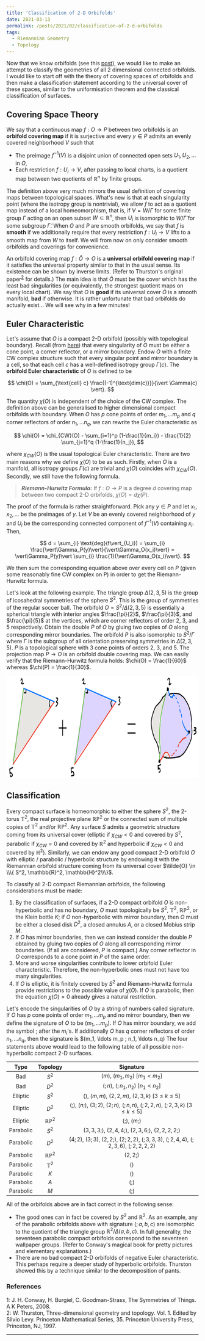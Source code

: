 ```yaml
---
title: 'Classification of 2-D Orbifolds'
date: 2021-03-13
permalink: /posts/2021/02/classification-of-2-d-orbifolds
tags:
  - Riemannian Geometry
  - Topology
---
```


Now that we know orbifolds (see this [post](/posts/2021/02/orbifolds)), we would like to make an attempt to classify the geometries of all 2 dimensional connected orbifolds. I would like to start off with the theory of covering spaces of orbifolds and then make a classification statement according to the universal cover of these spaces, similar to the uniformisation theorem and the classical classification of surfaces.

## Covering Space Theory

We say that a continuous map $f: O \to P$ between two orbifolds is an **orbifold covering map** if it is surjective and every $y \in P$ admits an evenly covered neighborhood $V$ such that
- The preimage $f^{-1}(V)$ is a disjoint union of connected open sets $U_1, U_2, \ldots$ in $O$,
- Each restriction $f: U_i \to V$, after passing to local charts, is a quotient map between two quotients of $\mathbb{R}^n$ by finite groups.

The definition above very much mirrors the usual definition of covering maps between topological spaces. What's new is that at each singularity point (where the isotropy group is nontrivial), we allow $f$ to act as a quotient map instead of a local homeomorphism, that is, if $V=W/\Gamma$ for some finite group $\Gamma$ acting on an open subset $W \subset \mathbb{R}^n$, then $U_i$ is isomorphic to $W/\tilde{\Gamma}$ for some subgroup $\tilde{\Gamma}$. When $O$ and $P$ are smooth orbifolds, we say that $f$ is **smooth** if we additionally require that every restriction $f: U_i \to V$ lifts to a smooth map from $W$ to itself. We will from now on only consider smooth orbifolds and coverings for convenience.

An orbifold covering map $f: \tilde{O} \to O$ is a **universal orbifold covering map** if it satisfies the universal property similar to that in the usual sense. Its existence can be shown by inverse limits. (Refer to Thurston's original paper<sup>[2](#fn2)</sup> for details.) The main idea is that $\tilde{O}$ must be the cover which has the least bad singularities (or equivalently, the strongest quotient maps on every local chart). We say that $O$ is **good** if its universal cover $\tilde{O}$ is a smooth manifold, **bad** if otherwise. It is rather unfortunate that bad orbifolds do actually exist... We will see why in a few minutes!

## Euler Characteristic

Let's assume that $O$ is a compact 2-D orbifold (possibly with topological boundary). Recall (from [here](/posts/2021/02/orbifolds)) that every singularity of $O$ must be either a cone point, a corner reflector, or a mirror boundary. Endow $O$ with a finite CW complex structure such that every singular point and mirror boundary is a cell, so that each cell $c$ has a well-defined isotropy group $\Gamma(c)$. The **orbifold Euler characteristic** of $O$ is defined to be

$$
\chi(O) = \sum_{\text{cell} c} \frac{(-1)^{\text{dim(c)}}}{\vert \Gamma(c) \vert}.
$$

The quantity $\chi(O)$ is independent of the choice of the CW complex. The definition above can be generalised to higher dimensional compact orbifolds with boundary. When $O$ has $p$ cone points of order $m_1, \ldots m_p$ and $q$ corner reflectors of order $n_1, \ldots n_q$, we can rewrite the Euler characteristic as

$$
\chi(O) = \chi_{CW}(O) - \sum_{i=1}^p (1-\frac{1}{m_i}) - \frac{1}{2} \sum_{j=1}^q (1-\frac{1}{n_j}),
$$

where $\chi_{CW}(O)$ is the usual topological Euler characteristic. There are two main reasons why we define $\chi(O)$ to be as such. Firstly, when $O$ is a manifold, all isotropy groups $\Gamma(c)$ are trivial and $\chi(O)$ coincides with $\chi_{CW}(O)$. Secondly, we still have the following formula.

> **_Riemann-Hurwitz Formula:_** If $f: O \to P$ is a degree $d$ covering map between two compact $2$-D orbifolds, $\chi(O) = d \chi(P)$.

The proof of the formula is rather straightforward. Pick any $y \in P$ and let $x_1,x_2, \ldots$ be the preimages of $y$. Let $V$ be an evenly covered neighborhood of $y$ and $U_i$ be the corresponding connected component of $f^{-1}(V)$ containing $x_i$. Then,

$$
d = \sum_{i} \text{deg}(f\vert_{U_i}) = \sum_{i} \frac{\vert\Gamma_P(y)\vert}{\vert\Gamma_O(x_i)\vert} = \vert\Gamma_P(y)\vert \sum_{i} \frac{1}{\vert\Gamma_O(x_i)\vert}.
$$

We then sum the corresponding equation above over every cell on $P$ (given some reasonably fine CW complex on P) in order to get the Riemann-Hurwitz formula.

Let's look at the following example. The triangle group $\Delta(2,3,5)$ is the group of icosahedral symmetries of the sphere $S^2$. This is the group of symmetries of the regular soccer ball. The orbifold $O = S^2 / \Delta(2,3,5)$ is essentially a spherical triangle with interior angles $\frac{\pi}{2}$, $\frac{\pi}{3}$, and $\frac{\pi}{5}$ at the vertices, which are corner reflectors of order $2$, $3$, and $5$ respectively. Obtain the double $P$ of $O$ by gluing two copies of $O$ along corresponding mirror boundaries. The orbifold $P$ is also isomorphic to $S^2 / \Gamma$ where $\Gamma$ is the subgroup of all orientation preserving symmetries in $\Delta(2,3,5)$. $P$ is a topological sphere with $3$ cone points of orders $2$, $3$, and $5$. The projection map $P \to O$ is an orbifold double covering map. We can easily verify that the Riemann-Hurwitz formula holds: $\chi(O) = \frac{1}{60}$ whereas $\chi(P) = \frac{1}{30}$.

<p align="center">
  <img src="/images/trianglegroup235.jpeg" width="555" height="270" />
</p>

## Classification

Every compact surface is homeomorphic to either the sphere $S^2$, the 2-torus $\mathbb{T}^2$, the real projective plane $\mathbb{R}\mathbb{P}^2$ or the connected sum of multiple copies of $\mathbb{T}^2$ and/or $\mathbb{R}\mathbb{P}^2$. Any surface $S$ admits a geometric structure coming from its universal cover (elliptic if $\chi_{CW}<0$ and covered by $S^2$, parabolic if $\chi_{CW}=0$ and covered by $\mathbb{R}^2$ and hyperbolic if $\chi_{CW}<0$ and covered by $\mathbb{H}^2$). Similarly, we can endow any good compact 2-D orbifold $O$ with elliptic / parabolic / hyperbolic structure by endowing it with the Riemannian orbifold structure coming from its universal cover $\tilde{O} \in \\\{ S^2, \mathbb{R}^2, \mathbb{H}^2\\\}$.

To classify all 2-D compact Riemannian orbifolds, the following considerations must be made:
1. By the classification of surfaces, if a 2-D compact orbifold $O$ is non-hyperbolic and has no boundary, $O$ must topologically be $S^2$, $\mathbb{T}^2$, $\mathbb{R}\mathbb{P}^2$, or the Klein bottle $K$; if $O$ non-hyperbolic with mirror boundary, then $O$ must be either a closed disk $D^2$, a closed annulus $A$, or a closed Mobius strip $M$.
2. If $O$ has mirror boundaries, then we can instead consider the double $P$ obtained by gluing two copies of $O$ along all corresponding mirror boundaries. (If all are considered, $P$ is compact.) Any corner reflector in $O$ corresponds to a cone point in $P$ of the same order.
3. More and worse singularities contribute to lower orbifold Euler characteristic. Therefore, the non-hyperbolic ones must not have too many singularities.
4. If $O$ is elliptic, it is finitely covered by $S^2$ and Riemann-Hurwitz formula provide restrictions to the possible value of $\chi(O)$. If $O$ is parabolic, then the equation $\chi(O) = 0$ already gives a natural restriction.

Let's encode the singularities of $O$ by a string of numbers called signature. If $O$ has $p$ cone points of order $m_1, \ldots m_p$ and no mirror boundary, then we define the signature of $O$ to be $(m_1, \ldots m_p)$. If $O$ has mirror boundary, we add the symbol $;$ after the $m_i$'s. If additionally $O$ has $q$ corner reflectors of order $n_1, \ldots n_q$, then the signature is $(m_1, \ldots m_p ; n_1, \ldots n_q) The four statements above would lead to the following table of all possible non-hyperbolic compact 2-D surfaces.

|    Type   |         Topology         |                                       Signature                                        |
|:---------:|:------------------------:|:--------------------------------------------------------------------------------------:|
|    Bad    |           $S^2$          | $(m)$, $(m_1, m_2)$ [$m_1 < m_2$]                                                      |
|    Bad    |           $D^2$          | $(;n)$, $(;n_1,n_2)$ [$n_1 < n_2$]                                                     |
|  Elliptic |           $S^2$          | $()$, $(m,m)$, $(2,2,m)$, $(2,3,k)$ [$3\leq k \leq 5$]                                 |
|  Elliptic |           $D^2$          | $(;)$, $(n;)$, $(3;2)$, $(2;n)$, $(;n,n)$, $(;2,2,n)$, $(;2,3,k)$ [$3\leq k \leq 5$]   |
|  Elliptic | $\mathbb{R}\mathbb{P}^2$ | $(;)$, $(m;)$                                                                          |
| Parabolic |           $S^2$          | $(3,3,3;)$, $(2,4,4;)$, $(2,3,6;)$, $(2,2,2,2;)$                                       |
| Parabolic |           $D^2$          | $(4;2)$, $(3;3)$, $(2,2;)$, $(2;2,2)$, $(;3,3,3)$, $(;2,4,4)$, $(;2,3,6)$, $(;2,2,2,2)$|
| Parabolic | $\mathbb{R}\mathbb{P}^2$ | $(2,2;)$                                                                               |
| Parabolic |      $\mathbb{T}^2$      | $()$                                                                                   |
| Parabolic |            $K$           | $()$                                                                                   |
| Parabolic |            $A$           | $(;)$                                                                                  |
| Parabolic |            $M$           | $(;)$                                                                                  |

All of the orbifolds above are in fact correct in the following sense:
* The good ones can in fact be covered by $S^2$ and $\mathbb{R}^2$. As an example, any of the parabolic orbifolds above with signature $(;a,b,c)$ are isomorphic to the quotient of the triangle group $\mathbb{R}^2/\Delta(a,b,c)$. In full generality, the seventeen parabolic compact orbifolds correspond to the seventeen wallpaper groups. (Refer to Conway's magical book for pretty pictures and elementary explanations.)
* There are no bad compact 2-D orbifolds of negative Euler characteristic. This perhaps require a deeper study of hyperbolic orbifolds. Thurston showed this by a technique similar to the decomposition of pants.


### References

<a name="fn1">1</a>: J. H. Conway, H. Burgiel, C. Goodman-Strass, The Symmetries of Things. A K Peters, 2008.   
<a name="fn2">2</a>: W. Thurston, Three-dimensional geometry and topology. Vol. 1. Edited by Silvio Levy. Princeton Mathematical Series, 35. Princeton University Press, Princeton, NJ, 1997.   

---
